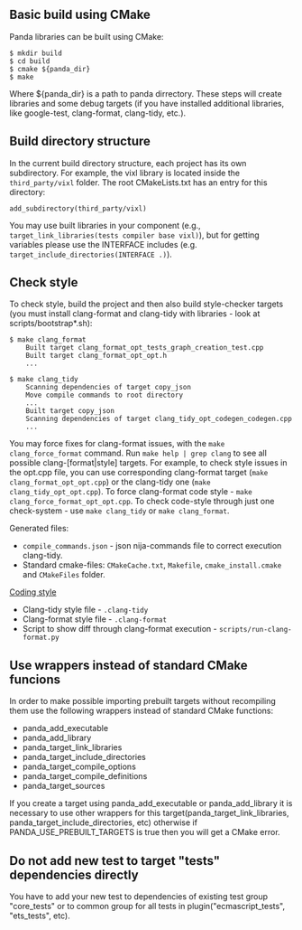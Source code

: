 ## Basic build using CMake

Panda libraries can be built using CMake:
```
$ mkdir build
$ cd build
$ cmake ${panda_dir}
$ make
```

Where ${panda_dir} is a path to panda dirrectory.
These steps will create libraries and some debug targets (if you have installed additional libraries, like google-test, clang-format, clang-tidy, etc.).

## Build directory structure

In the current build directory structure, each project has its own subdirectory. For example, the vixl library is located inside the `third_party/vixl` folder. The root CMakeLists.txt has an entry for this directory:
```
add_subdirectory(third_party/vixl)
```
You may use built libraries in your component (e.g., `target_link_libraries(tests compiler base vixl)`), but for getting variables please use the INTERFACE includes (e.g. `target_include_directories(INTERFACE .)`).


## Check style 

To check style, build the project and then also build style-checker targets (you must install clang-format and clang-tidy with libraries - look at scripts/bootstrap*.sh):
```
$ make clang_format
    Built target clang_format_opt_tests_graph_creation_test.cpp
    Built target clang_format_opt_opt.h
    ...

$ make clang_tidy
    Scanning dependencies of target copy_json
    Move compile commands to root directory
    ...
    Built target copy_json
    Scanning dependencies of target clang_tidy_opt_codegen_codegen.cpp
    ...
```

You may force fixes for clang-format issues, with the `make clang_force_format` command.
Run `make help | grep clang` to see all possible clang-[format|style] targets.
For example, to check style issues in the opt.cpp file, you can use corresponding clang-format target (`make clang_format_opt_opt.cpp`) or the clang-tidy one (`make clang_tidy_opt_opt.cpp`). To force clang-format code style - `make clang_force_format_opt_opt.cpp`.
To check code-style through just one check-system - use `make clang_tidy` or `make clang_format`.

Generated files: 
*  `compile_commands.json` - json nija-commands file to correct execution clang-tidy.
*  Standard cmake-files: `CMakeCache.txt`, `Makefile`, `cmake_install.cmake`  and `CMakeFiles` folder.

[Coding style](../docs/coding-style.md)

*  Clang-tidy style file - `.clang-tidy`
*  Clang-format style file - `.clang-format`
*  Script to show diff through clang-format execution - `scripts/run-clang-format.py`

## Use wrappers instead of standard CMake funcions

In order to make possible importing prebuilt targets without recompiling them use the following wrappers instead of standard CMake functions:

* panda_add_executable
* panda_add_library
* panda_target_link_libraries
* panda_target_include_directories
* panda_target_compile_options
* panda_target_compile_definitions
* panda_target_sources

If you create a target using panda_add_executable or panda_add_library it is necessary to use other wrappers for this target(panda_target_link_libraries, panda_target_include_directories, etc) otherwise if PANDA_USE_PREBUILT_TARGETS is true then you will get a CMake error.

## Do not add new test to target "tests" dependencies directly

You have to add your new test to dependencies of existing test group "core_tests" or to common group for all tests in plugin("ecmascript_tests", "ets_tests", etc).

